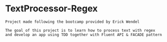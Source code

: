 # TextProcessor-Regex

    Project made following the bootcamp provided by Erick Wendel

    The goal of this project is to learn how to process text with regex
    and develop an app using TDD together with Fluent API & FACADE pattern
